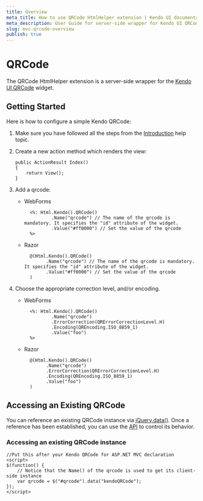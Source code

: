 ```yaml
---
title: Overview
meta_title: How to use QRCode HtmlHelper extension | Kendo UI documentation
meta_description: User Guide for server-side wrapper for Kendo UI QRCode for ASP.NET MVC widget.
slug: mvc-qrcode-overview
publish: true
---
```


# QRCode

The QRCode HtmlHelper extension is a server-side wrapper for the [Kendo UI QRCode](/kendo-ui/api/web/qrcode) widget.

## Getting Started

Here is how to configure a simple Kendo QRCode:

1.  Make sure you have followed all the steps from the [Introduction](/kendo-ui/getting-started/using-kendo-with/aspnet-mvc/introduction) help topic.

2.  Create a new action method which renders the view:

        public ActionResult Index()
        {
            return View();
        }
3.  Add a qrcode:
    - WebForms

            <%: Html.Kendo().QRCode()
                    .Name("qrcode") // The name of the qrcode is mandatory. It specifies the "id" attribute of the widget.
                    .Value("#ff0000") // Set the value of the qrcode
            %>
    - Razor

            @(Html.Kendo().QRCode()
                  .Name("qrcode") // The name of the qrcode is mandatory. It specifies the "id" attribute of the widget.
                  .Value("#ff0000") // Set the value of the qrcode
            )
4. Choose the appropriate correction level, and/or encoding.
    - WebForms

            <%: Html.Kendo().QRCode()
                    .Name("qrcode")
                    .ErrorCorrection(QRErrorCorrectionLevel.H)
                    .Encoding(QREncoding.ISO_8859_1)
                    .Value("foo")
            %>
    - Razor

            @(Html.Kendo().QRCode()
                  .Name("qrcode")
                  .ErrorCorrection(QRErrorCorrectionLevel.H)
                  .Encoding(QREncoding.ISO_8859_1)
                  .Value("foo")
            )

## Accessing an Existing QRCode

You can reference an existing QRCode instance via [jQuery.data()](http://api.jquery.com/jQuery.data/).
Once a reference has been established, you can use the [API](/kendo-ui/api/web/qrcode#methods) to control its behavior.


### Accessing an existing QRCode instance

    //Put this after your Kendo QRCode for ASP.NET MVC declaration
    <script>
    $(function() {
        // Notice that the Name() of the qrcode is used to get its client-side instance
        var qrcode = $("#qrcode").data("kendoQRCode");
    });
    </script>
